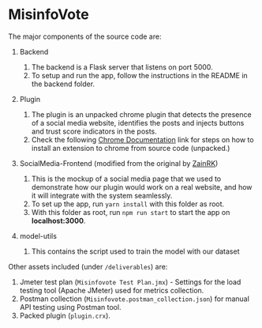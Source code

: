 # MisinfoVote

The major components of the source code are:

1. Backend
   1. The backend is a Flask server that listens on port 5000.
   2. To setup and run the app, follow the instructions in the README in the backend folder.

2. Plugin
   1. The plugin is an unpacked chrome plugin that detects the presence of a social media website, identifies the posts and injects buttons and trust score indicators in the posts.
   2. Check the following [Chrome Documentation](https://developer.chrome.com/docs/extensions/get-started/tutorial/hello-world#load-unpacked) link for steps on how to install an extension to chrome from source code (unpacked.)

3. SocialMedia-Frontend (modified from the original by [ZainRK](https://github.com/ZainRk/SocialMedia-Frontend))
   1. This is the mockup of a social media page that we used to demonstrate how our plugin would work on a real website, and how it will integrate with the system seamlessly.
   2. To set up the app, run `yarn install` with this folder as root.
   3. With this folder as root, run `npm run start` to start the app on **localhost:3000**.

4. model-utils
   1. This contains the script used to train the model with our dataset

Other assets included (under `/deliverables`) are:
1. Jmeter test plan (`Misinfovote Test Plan.jmx`) - Settings for the load testing tool (Apache JMeter) used for metrics collection.
2. Postman collection (`Misinfovote.postman_collection.json`) for manual API testing using Postman tool.
3. Packed plugin (`plugin.crx`).
